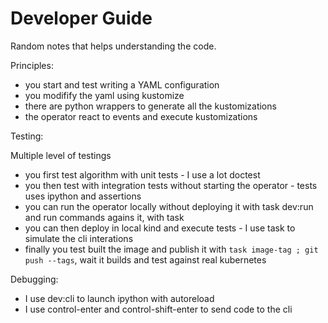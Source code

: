 <!--
  ~ Licensed to the Apache Software Foundation (ASF) under one
  ~ or more contributor license agreements.  See the NOTICE file
  ~ distributed with this work for additional information
  ~ regarding copyright ownership.  The ASF licenses this file
  ~ to you under the Apache License, Version 2.0 (the
  ~ "License"); you may not use this file except in compliance
  ~ with the License.  You may obtain a copy of the License at
  ~
  ~   http://www.apache.org/licenses/LICENSE-2.0
  ~
  ~ Unless required by applicable law or agreed to in writing,
  ~ software distributed under the License is distributed on an
  ~ "AS IS" BASIS, WITHOUT WARRANTIES OR CONDITIONS OF ANY
  ~ KIND, either express or implied.  See the License for the
  ~ specific language governing permissions and limitations
  ~ under the License.
  ~
-->
# Developer Guide

Random notes that helps understanding the code.

Principles:

- you start and test writing a YAML configuration 
- you modifify the yaml using kustomize
- there are python wrappers to generate all the kustomizations
- the operator react to events and execute kustomizations

Testing:

Multiple level of testings

- you first test algorithm with unit tests - I use a lot doctest
- you then test with integration tests without starting the operator - tests uses ipython and assertions
- you can run the operator locally without deploying it with task dev:run and run commands agains it, with task
- you can then deploy in local kind and execute tests - I use task to simulate the cli interations
- finally you test built the image and publish it with `task image-tag ; git push --tags`, wait it builds and test against real kubernetes

Debugging:

- I use dev:cli to launch ipython with autoreload
- I use control-enter and control-shift-enter to send code to the cli


